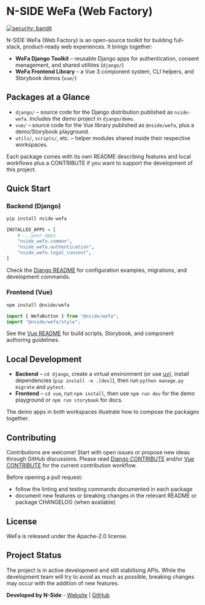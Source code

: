 # N-SIDE WeFa (Web Factory)

[![security: bandit](https://img.shields.io/badge/security-bandit-yellow.svg)](https://github.com/PyCQA/bandit)

N-SIDE WeFa (Web Factory) is an open-source toolkit for building full-stack, product-ready web experiences. It brings together:

- **WeFa Django Toolkit** – reusable Django apps for authentication, consent management, and shared utilities (`django/`)
- **WeFa Frontend Library** – a Vue 3 component system, CLI helpers, and Storybook demos (`vue/`)

## Packages at a Glance

- `django/` – source code for the Django distribution published as `nside-wefa`. Includes the demo project in `django/demo`.
- `vue/` – source code for the Vue library published as `@nside/wefa`, plus a demo/Storybook playground.
- `utils/`, `scripts/`, etc. – helper modules shared inside their respective workspaces.

Each package comes with its own README describing features and local workflows plus a CONTRIBUTE if you want to support the development of this project.

## Quick Start

### Backend (Django)

```bash
pip install nside-wefa
```

```python
INSTALLED_APPS = [
    # ...your apps
    "nside_wefa.common",
    "nside_wefa.authentication",
    "nside_wefa.legal_consent",
]
```

Check the [Django README](django/README.md) for configuration examples, migrations, and development commands.

### Frontend (Vue)

```bash
npm install @nside/wefa
```

```ts
import { WefaButton } from "@nside/wefa";
import "@nside/wefa/style";
```

See the [Vue README](vue/README.md) for build scripts, Storybook, and component authoring guidelines.

## Local Development

- **Backend** – `cd django`, create a virtual environment (or use [uv](https://github.com/astral-sh/uv)), install dependencies (`pip install -e .[dev]`), then run `python manage.py migrate` and `pytest`.
- **Frontend** – `cd vue`, run `npm install`, then use `npm run dev` for the demo playground or `npm run storybook` for docs.

The demo apps in both workspaces illustrate how to compose the packages together.

## Contributing

Contributions are welcome! Start with open issues or propose new ideas through GitHub discussions. Please read [Django CONTRIBUTE](django/CONTRIBUTE.md) and/or [Vue CONTRIBUTE](vue/CONTRIBUTE.md) for the current contribution workflow.

Before opening a pull request:

- follow the linting and testing commands documented in each package
- document new features or breaking changes in the relevant README or package CHANGELOG (when available)

## License

WeFa is released under the Apache-2.0 license.

## Project Status

The project is in active development and still stabilising APIs. While the development team will try to avoid as much as possible, breaking changes may occur with the addition of new features.

**Developed by N-Side** - [Website](https://n-side.com) | [GitHub](https://github.com/n-side-dev)

